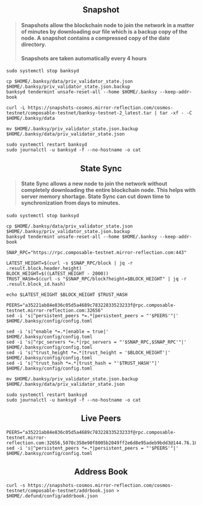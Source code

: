 <div align="center">
  <h2> Snapshot </h2>
</div>

> #### Snapshots allow the blockchain node to join the network in a matter of minutes by downloading our file which is a backup copy of the node. A snapshot contains a compressed copy of the date directory.
>
> #### Snapshots are taken automatically every 4 hours

```
sudo systemctl stop banksyd

cp $HOME/.banksy/data/priv_validator_state.json $HOME/.banksy/priv_validator_state.json.backup 
banksyd tendermint unsafe-reset-all --home $HOME/.banksy --keep-addr-book 

curl -L https://snapshots-cosmos.mirror-reflection.com/cosmos-testnet/composable-testnet/banksy-testnet-2_latest.tar | tar -xf - -C $HOME/.banksy/data

mv $HOME/.banksy/priv_validator_state.json.backup $HOME/.banksy/data/priv_validator_state.json 

sudo systemctl restart banksyd
sudo journalctl -u banksyd -f --no-hostname -o cat
```

<div align="center">
  <h2> State Sync </h2>
</div>

> #### State Sync allows a new node to join the network without completely downloading the entire blockchain node. This helps with server memory shortage. State Sync can cut down time to synchronization from days to minutes.

```
sudo systemctl stop banksyd

cp $HOME/.banksy/data/priv_validator_state.json $HOME/.banksy/priv_validator_state.json.backup
banksyd tendermint unsafe-reset-all --home $HOME/.banksy --keep-addr-book

SNAP_RPC="https://rpc.composable-testnet.mirror-reflection.com:443"

LATEST_HEIGHT=$(curl -s $SNAP_RPC/block | jq -r .result.block.header.height)
BLOCK_HEIGHT=$((LATEST_HEIGHT - 2000))
TRUST_HASH=$(curl -s "$SNAP_RPC/block?height=$BLOCK_HEIGHT" | jq -r .result.block_id.hash)

echo $LATEST_HEIGHT $BLOCK_HEIGHT $TRUST_HASH

PEERS="a35221ab84e836c05d5a4689c78322833523233f@rpc.composable-testnet.mirror-reflection.com:32656"
sed -i 's|^persistent_peers *=.*|persistent_peers = "'$PEERS'"|' $HOME/.banksy/config/config.toml

sed -i 's|^enable *=.*|enable = true|' $HOME/.banksy/config/config.toml
sed -i 's|^rpc_servers *=.*|rpc_servers = "'$SNAP_RPC,$SNAP_RPC'"|' $HOME/.banksy/config/config.toml
sed -i 's|^trust_height *=.*|trust_height = '$BLOCK_HEIGHT'|' $HOME/.banksy/config/config.toml
sed -i 's|^trust_hash *=.*|trust_hash = "'$TRUST_HASH'"|' $HOME/.banksy/config/config.toml

mv $HOME/.banksy/priv_validator_state.json.backup $HOME/.banksy/data/priv_validator_state.json

sudo systemctl restart banksyd
sudo journalctl -u banksyd -f --no-hostname -o cat
```

<div align="center">
  <h2> Live Peers </h2>
</div>

```
PEERS="a35221ab84e836c05d5a4689c78322833523233f@rpc.composable-testnet.mirror-reflection.com:32656,5070c358e90f8005b2049ff2e6d8e95adeb9bdd3@144.76.182.73:40656,a70328c945ac6109503d1f656b2751bc5cda5178@167.114.172.204:15956,8859e665f2eca25da78aaf4d2e541407885b08d8@5.78.72.11:26656,a1bbf456dffa2d23bb9d524382f2f3c8e28a470e@34.142.142.40:26656,234fa34c415ebd65ede285f4098dcd6e762b0882@65.108.230.113:21206,7feb85b27b47c544e757838feca8eb8f382b4274@213.133.103.188:26656,3ba2a08d08adc31c3bce41c556946d052f904cb3@95.214.53.218:10656,367de894f877be9a9592f9d506c3082798b603e9@148.251.82.189:40656,c16bc22759633af69b6f698840cf2ba4d80ad7f9@157.245.154.125:15956,60103909868ef756ebd9f573e091c93b43be6ee5@193.36.132.185:26656,48246fed451b0d553239a1a0ba13d84977584be9@142.132.207.187:26666,7fc16efbb3e56d81245a0828198d580b3f246f58@51.91.30.173:3000,7521d65a4102259fa26816383fea2f8f21a3b1ea@65.109.116.21:11154,156d57dfe94634eaba1c30f9ec2ce5ccee8410e1@65.21.88.12:2000,2ca32b1aba0208008738ddefe44d5239bef2e894@95.217.144.107:22256,068fbf2425c5f024986444f1388fc1cabff3d733@46.4.5.45:22256,5c2a752c9b1952dbed075c56c600c3a79b58c395@185.16.39.172:26976"
sed -i 's|^persistent_peers *=.*|persistent_peers = "'$PEERS'"|' $HOME/.banksy/config/config.toml
```

<div align="center">
  <h2> Address Book </h2>
</div>

```
curl -s https://snapshots-cosmos.mirror-reflection.com/cosmos-testnet/composable-testnet/addrbook.json > $HOME/.defund/config/addrbook.json
```